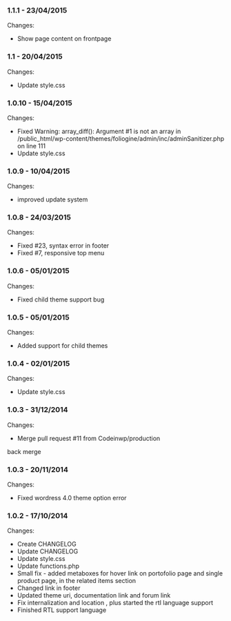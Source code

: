 

### 1.1.1 - 23/04/2015

 Changes: 


 * Show page content on frontpage


### 1.1 - 20/04/2015

 Changes: 


 * Update style.css


### 1.0.10 - 15/04/2015

 Changes: 


 * Fixed Warning: array_diff(): Argument #1 is not an array in /public_html/wp-content/themes/foliogine/admin/inc/adminSanitizer.php on line 111
 * Update style.css


### 1.0.9 - 10/04/2015

 Changes: 


 * improved update system


### 1.0.8 - 24/03/2015

 Changes: 


 * Fixed #23, syntax error in footer
 * Fixed #7, responsive top menu


### 1.0.6 - 05/01/2015

 Changes: 


 * Fixed child theme support bug


### 1.0.5 - 05/01/2015

 Changes: 


 * Added support for child themes


### 1.0.4 - 02/01/2015

 Changes: 


 * Update style.css


### 1.0.3 - 31/12/2014

 Changes: 


 * Merge pull request #11 from Codeinwp/production

back merge


### 1.0.3 - 20/11/2014

 Changes: 


 * Fixed wordress 4.0 theme option error


### 1.0.2 - 17/10/2014

 Changes: 


 * Create CHANGELOG
 * Update CHANGELOG
 * Update style.css
 * Update functions.php
 * Small fix - added metaboxes for hover link on portofolio page and single product page, in the related items section
 * Changed link in footer
 * Updated theme uri, documentation link and forum link
 * Fix internalization and location , plus started the rtl language support
 * Finished RTL support language

